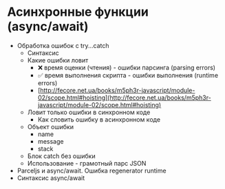 # Асинхронные функции (async/await)

- Обработка ошибок с try...catch
  - Синтаксис
  - Какие ошибки ловит
    - ❌ время оценки (чтения) - ошибки парсинга (parsing errors)
    - ✅ время выполнения скрипта - ошибки выполнения (runtime errors)
    - [http://fecore.net.ua/books/m5ph3r-javascript/module-02/scope.html#hoisting](http://fecore.net.ua/books/m5ph3r-javascript/module-02/scope.html#hoisting)
  - Ловит только ошибки в синхронном коде
    - Как словить ошибку в асинхронном коде
  - Объект ошибки
    - name
    - message
    - stack
  - Блок catch без ошибки
  - Использование - грамотный парс JSON
- Parceljs и async/await. Ошибка regenerator runtime
- Синтаксис async/await
